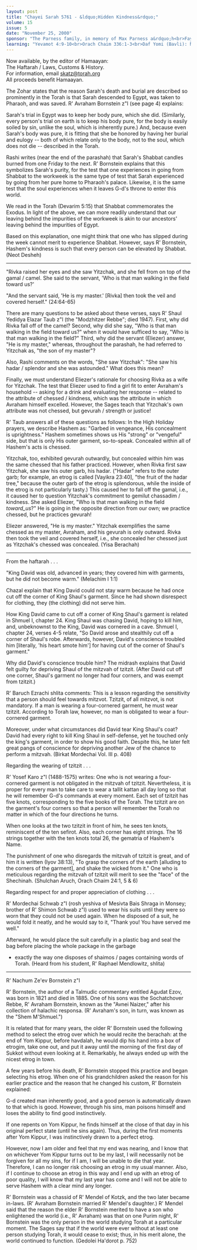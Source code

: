 ```yaml
---
layout: post
title: "Chayei Sarah 5761 - &ldquo;Hidden Kindness&rdquo;"
volume: 15
issue: 5
date: "November 25, 2000"
sponsor: "The Parness family, in memory of Max Parness a&rdquo;h<br>Fay Benn and Howard Benn<br>in memory of her husband and his father, David Benn a&rdquo;h<br>on his fourth yahrzeit"
learning: "Yevamot 4:9-10<br>Orach Chaim 336:1-3<br>Daf Yomi (Bavli): Nazir 39<br>Daf Yomi (Yerushalmi): Bava Batra 4"
---
```


Now available, by the editor of Hamaayan:  
The Haftarah / Laws, Customs & History.  
For information, email skatz@torah.org  
All proceeds benefit Hamaayan.  

The Zohar states that the reason Sarah's death and burial are
described so prominently in the Torah is that Sarah descended to
Egypt, was taken to Pharaoh, and was saved.  R' Avraham Bornstein
z"l (see page 4) explains:

Sarah's trial in Egypt was to keep her body pure, which she
did.  (Similarly, every person's trial on earth is to keep his
body pure, for the body is easily soiled by sin, unlike the soul,
which is inherently pure.)  And, because even Sarah's body was
pure, it is fitting that she be honored by having her burial and
eulogy -- both of which relate only to the body, not to the soul,
which does not die -- described in the Torah.

Rashi writes (near the end of the parashah) that Sarah's
Shabbat candles burned from one Friday to the next.  R' Bornstein
explains that this symbolizes Sarah's purity, for the test that
one experiences in going from Shabbat to the workweek is the same
type of test that Sarah experienced by going from her pure home
to Pharaoh's palace.  Likewise, it is the same test that the soul
experiences when it leaves G-d's throne to enter this world.

We read in the Torah (Devarim 5:15) that Shabbat commemorates
the Exodus.  In light of the above, we can more readily
understand that our leaving behind the impurities of the workweek
is akin to our ancestors' leaving behind the impurities of Egypt.

Based on this explanation, one might think that one who has
slipped during the week cannot merit to experience Shabbat.
However, says R' Bornstein, Hashem's kindness is such that every
person can be elevated by Shabbat.  (Neot Desheh)

********

"Rivka raised her eyes and she saw Yitzchak, and she fell
from on top of the gamal / camel.  She said to the servant,
'Who is that man walking in the field toward us?'

"And the servant said, 'He is my master.'  [Rivka] then took
the veil and covered herself."  (24:64-65)

There are many questions to be asked about these verses, says
R' Shaul Yedidya Elazar Taub z"l (the "Modzhitzer Rebbe"; died
1947).  First, why did Rivka fall off of the camel?  Second, why
did she say, "Who is that man walking in the field toward us?"
when it would have sufficed to say, "Who is that man walking in
the field?"  Third, why did the servant (Eliezer) answer, "He is
my master," whereas, throughout the parashah, he had referred to
Yitzchak as, "the son of my master"?

Also, Rashi comments on the words, "She saw Yitzchak": "She saw
his hadar / splendor and she was astounded."  What does this
mean?

Finally, we must understand Eliezer's rationale for choosing
Rivka as a wife for Yitzchak.  The test that Eliezer used to find
a girl fit to enter Avraham's household -- asking for a drink and
evaluating her response -- related to the attribute of chessed /
kindness, which was the attribute in which Avraham himself
excelled.  However, the Sages teach that Yitzchak's own attribute
was not chessed, but gevurah / strength or justice!

R' Taub answers all of these questions as follows: In the High
Holiday prayers, we describe Hashem as: "Garbed in vengeance, His
concealment is uprightness."  Hashem sometimes shows us His
"strong" or "vengeful" side, but that is only His outer garment,
so-to-speak.   Concealed within all of Hashem's acts is chessed.

Yitzchak, too, exhibited gevurah outwardly, but concealed
within him was the  same chessed that his father practiced.
However, when Rivka first saw Yitzchak, she saw his outer garb,
his hadar.  ("Hadar" refers to the outer garb; for example, an
etrog is called [Vayikra 23:40], "the fruit of the hadar tree,"
because the outer garb of the etrog is splendorous, while the
inside of the etrog is not particularly tasty.)  This caused her
to fall off the gamal, i.e., it caused her to question Yitzchak's
commitment to gemilut chassadim / kindness.  She asked Eliezer,
"Who is that man walking in the field _toward_us_?"  He is going
in the opposite direction from our own; we practice chessed, but
he practices gevurah!

Eliezer answered, "He is my master."  Yitzchak exemplifies the
same chessed as my master, Avraham, and his gevurah is only
outward.  Rivka then took the veil and covered herself, i.e., she
concealed her chessed just as Yitzchak's chessed was concealed.
(Yisa Berachah)

********

From the haftarah . . .

"King David was old, advanced in years; they covered him
with garments, but he did not become warm."   (Melachim I
1:1)

Chazal explain that King David could not stay warm because he
had once cut off the corner of King Shaul's garment.  Since he
had shown disrespect for clothing, they (the clothing) did not
serve him.

How King David came to cut off a corner of King Shaul's garment
is related in Shmuel I, chapter 24.  King Shaul was chasing
David, hoping to kill him, and, unbeknownst to the King, David
was cornered in a cave.  Shmuel I, chapter 24, verses 4-5 relate,
"So David arose and stealthily cut off a corner of Shaul's robe.
Afterwards, however, David's conscience troubled him [literally,
'his heart smote him'] for having cut of the corner of Shaul's
garment."

Why did David's conscience trouble him?  The midrash explains
that David felt guilty for depriving Shaul of the mitzvah of
tzitzit.  (After David cut off one corner, Shaul's garment no
longer had four corners, and was exempt from tzitzit.)

R' Baruch Ezrachi shlita comments: This is a lesson regarding
the sensitivity that a person should feel towards mitzvot.
Tzitzit, of all mitzvot, is not mandatory.  If a man is wearing a
four-cornered garment, he must wear tzitzit.  According to Torah
law, however, no man is obligated to wear a four-cornered
garment.

Moreover, under what circumstances did David tear King Shaul's
coat?  David had every right to kill King Shaul in self-defense,
yet he touched only the king's garment, in order to show his good
faith.  Despite this, he later felt great pangs of conscience for
depriving another Jew of the chance to perform a mitzvah.
(Birkat Mordechai Vol. III p. 408)


Regarding the wearing of tzitzit . . .

R' Yosef Karo z"l (1488-1575) writes: One who is not wearing a
four-cornered garment is not obligated in the mitzvah of tzitzit.
Nevertheless, it is proper for every man to take care to wear a
tallit kattan all day long so that he will remember G-d's
commands at every moment.  Each set of tzitzit has five knots,
corresponding to the five books of the Torah.  The tzitzit are on
the garment's four corners so that a person will remember the
Torah no matter in which of the four directions he turns.

When one looks at the two tzitzit in front of him, he sees ten
knots, reminiscent of the ten sefirot.  Also, each corner has
eight strings.  The 16 strings together with the ten knots total
26, the gematria of Hashem's Name.

The punishment of one who disregards the mitzvah of tzitzit is
great, and of him it is written (Iyov 38:13), "To grasp the
corners of the earth [alluding to the corners of the garment],
and shake the wicked from it."  One who is meticulous regarding
the mitzvah of tzitzit will merit to see the "face" of the
Shechinah.
(Shulchan Aruch, Orach Chaim 24:1, 5 & 6)


Regarding respect for and proper appreciation of clothing . . .

R' Mordechai Schwab z"l (rosh yeshiva of Mesivta Bais Shraga in
Monsey; brother of R' Shimon Schwab z"l) used to wear his suits
until they were so worn that they could not be used again.  When
he disposed of a suit, he would fold it neatly, and he would say
to it, "Thank you!  You have served me well."

Afterward, he would place the suit carefully in a plastic bag
and seal the bag before placing the whole package in the garbage
- exactly the way one disposes of shaimos / pages containing
words of Torah.
(Heard from his student, R' Raphael Mendlowitz, shlita)

********

R' Nachum Ze'ev Bornstein z"l

R' Bornstein, the author of a Talmudic commentary entitled
Agudat Ezov, was born in 1821 and died in 1885.  One of his sons
was the Sochatchover Rebbe, R' Avraham Bornstein, known as the
"Avnei Naizer," after his collection of halachic responsa.  (R'
Avraham's son, in turn, was known as the "Shem M'Shmuel.")

It is related that for many years, the older R' Bornstein used
the following method to select the etrog over which he would
recite the berachah: at the end of Yom Kippur, before havdalah,
he would dip his hand into a box of etrogim, take one out, and
put it away until the morning of the first day of Sukkot without
even looking at it.  Remarkably, he always ended up with the
nicest etrog in town.

A few years before his death, R' Bornstein stopped this
practice and began selecting his etrog.  When one of his
grandchildren asked the reason for his earlier practice and the
reason that he changed his custom, R' Bornstein explained:

G-d created man inherently good, and a good person is
automatically drawn to that which is good.  However,
through his sins, man poisons himself and loses the
ability to find good instinctively.

If one repents on Yom Kippur, he finds himself at the
close of that day in his original perfect state (until he
sins again).  Thus, during the first moments after Yom
Kippur, I was instinctively drawn to a perfect etrog.

However, now I am older and feel that my end was nearing,
and I know that on whichever Yom Kippur turns out to be my
last, I will necessarily not be forgiven for all my sins,
for if I am, I will be unable to die that year.
Therefore, I can no longer risk choosing an etrog in my
usual manner.  Also, if I continue to choose an etrog in
this way and I end up with an etrog of poor quality, I
will know that my last year has come and I will not be
able to serve Hashem with a clear mind any longer.

R' Bornstein was a chassid of R' Mendel of Kotzk, and the two
later became in-laws.  (R' Avraham Bornstein married R' Mendel's
daughter.)  R' Mendel said that the reason the elder R' Bornstein
merited to have a son who enlightened the world (i.e., R'
Avraham) was that on one Purim night, R' Bornstein was the only
person in the world studying Torah at a particular moment.  The
Sages say that if the world were ever without at least one person
studying Torah, it would cease to exist; thus, in his merit
alone, the world continued to function.  (Gedolei Ha'dorot
p. 752)

